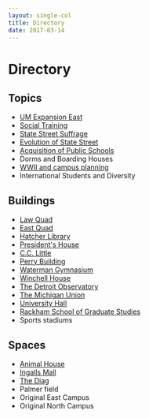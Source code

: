 ```yaml
---
layout: single-col
title: Directory
date: 2017-03-14
---
```


# Directory

## Topics
- [UM Expansion East](essays/um-expansion-east)
- [Social Training](essays/social-training)
- [State Street Suffrage](essays/state-street-suffrage)
- [Evolution of State Street](summaries/evolution-of-state-street)
- [Acquisition of Public Schools](essays/acq-public-schools)
- Dorms and Boarding Houses
- [WWII and campus planning](essays/world-war-two)
- International Students and Diversity

## Buildings
- [Law Quad](essays/law-quad)
- [East Quad](essays/eastquad)
- [Hatcher Library](blurbs/hatcher-library)
- [President's House](blurbs/presidents-house)
- [C.C. Little](blurbs/cclittle)
- [Perry Building](summaries/perrybuilding)
- [Waterman Gymnasium](summaries/watermangymnasium)
- [Winchell House](summaries/winchell-house)
- [The Detroit Observatory](essays/detroit-observatory)
- [The Michigan Union](blurbs/union)
- [University Hall](essays/university-hall)
- [Rackham School of Graduate Studies](blurbs/rackham-school)
- Sports stadiums

## Spaces
- [Animal House](blurbs/animal-house)
- [Ingalls Mall](essays/ingalls-mall)
- [The Diag](essays/diag)
- Palmer field
- Original East Campus
- Original North Campus
